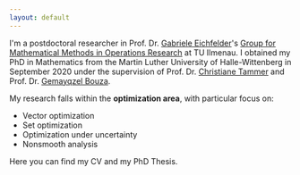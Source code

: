 ```yaml
---
layout: default
---
```


I'm a postdoctoral researcher in Prof. Dr. [Gabriele Eichfelder](https://www.tu-ilmenau.de/mmor/team/gabriele-eichfelder)'s [Group for Mathematical Methods in Operations Research](https://www.tu-ilmenau.de/en/mmor) at TU Ilmenau. I obtained my PhD in Mathematics from the Martin Luther University of Halle-Wittenberg in September 2020 under the supervision of Prof. Dr. [Christiane Tammer](https://optimierung.mathematik.uni-halle.de/mitarbeiter/tammer/) and Prof. Dr. [Gemayqzel Bouza](https://www.researchgate.net/profile/Gemayqzel-Bouza-Allende).

My research falls within the **optimization area**, with particular focus on:
* Vector optimization
* Set optimization
* Optimization under uncertainty
* Nonsmooth analysis

Here you can find my CV and my PhD Thesis.
<div><!---### Latest news

* 26-5-2021: News 1 [text](link)

 --></div>

## Publications & Preprints


* **A Vectorization Scheme for Nonconvex Set Optimization Problems**<br>
Gabriele Eichfelder, Ernest Quintana, and Stefan Rocktäschel<br>
([<i class="fas fa-link fs-point-8"/> arXiv](https://arxiv.org/abs/2107.12274v1))

* **On Clarke's Subdifferential of Marginal Functions**<br>
Gemayqzel Bouza, Ernest Quintana and Christiane Tammer<br>
*to appear in Applied Set-Valued Analysis and Optimization, 2021*<br>
([<i class="fas fa-link fs-point-8"/> arXiv](https://arxiv.org/abs/2107.12756v3))


* **A steepest descent method in set optimization for set-valued mappings of finite cardinality**<br>
Gemayqzel Bouza, Ernest Quintana and Christiane Tammer<br>
*Optimization Theory and Applications, 2021*<br>
([<i class="fas fa-link fs-point-8"/> arXiv](https://arxiv.org/abs/2107.12756v3) \| [<i class="fas fa-link fs-point-8"/> doi](https://link.springer.com/article/10.1007%2Fs10957-021-01887-y))

* **The Fermat rule for set optimization problems with Lipschitzian set-valued mappings**<br>
Gemayqzel Bouza, Ernest Quintana and Christiane Tammer<br>
*Journal of Nonlinear and Convex Analysis, 21(5), 1137-1174, 2020*<br>
([<i class="fas fa-link fs-point-8"/> arXiv](https://arxiv.org/abs/2107.12084v2) \| [<i class="fas fa-link fs-point-8"/> doi](http://www.yokohamapublishers.jp/online2/opjnca/vol21/p1137.html))

* **A unified characterization of nonlinear scalarizing functionals in optimization**<br>
Gemayqzel Bouza, Ernest Quintana and Christiane Tammer<br>
*Vietnam Journal of Mathematics, 47(3), 683-713, 2019*<br>
([<i class="fas fa-link fs-point-8"/> arXiv](https://arxiv.org/abs/2107.12091v1) \| [<i class="fas fa-link fs-point-8"/> doi](https://link.springer.com/article/10.1007%2Fs10013-019-00359-1))


## Career & Education

Period | Position/Degree | Institution
-- | -- | --
06/2020-present | Postdoctoral Researcher | Technical University of Ilmenau
10/2016-09/2020 | <i class="fa fa-graduation-cap"/> PhD in Mathematics | Martin Luther University of Halle-Wittenberg
09/2014–05/2016 | <i class="fa fa-graduation-cap"/> MSc in Mathematics (Optimization Program) | University of Havana
09/2014–05/2016 | Lecturer in Mathematics | University of Las Villas
09/2010–07/2014 | <i class="fa fa-graduation-cap"/> BSc in Mathematics | University of Las Villas


## Contact

Dr. Ernest Quintana<br>
Institute of Mathematics, TU Ilmenau<br>
Office C 235<br>
<i class="fas fa-map-marker-alt"/> Weimarer Straße 25, 98693 Ilmenau, Germany<br>
<i class="fas fa-phone fs-point-9"/> +49 3677 69-3255   ‬<br>
<i class="fas fa-address-card fs-point-9"/> [TUI website](https://www.tu-ilmenau.de/en/mmor/team/ernest-quintana)‬
